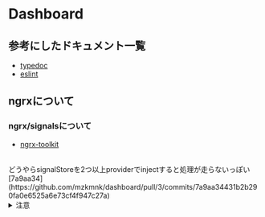 # Dashboard

## 参考にしたドキュメント一覧
- [typedoc](https://typedoc.org/options/)
- [eslint](https://eslint.org/docs/latest/use/configure/)

## ngrxについて

### ngrx/signalsについて

- [ngrx-toolkit](https://www.npmjs.com/package/@angular-architects/ngrx-toolkit)

<br>
どうやらsignalStoreを2つ以上providerでinjectすると処理が走らないっぽい
<br>
[7a9aa34](https://github.com/mzkmnk/dashboard/pull/3/commits/7a9aa34431b2b290fa0e6525a6e73cf4f947c27a)
<br>
<details><summary>注意</summary>

```
{ providedIn: 'root' },
// withDevtools('[sidebar signal store]'),
withState(initialState),
```
こうしてるが
```
//{ providedIn: 'root' },
withDevtools('[sidebar signal store]'),
withState(initialState),
```
こうしても同じだった。
</details>
